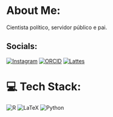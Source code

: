 # About Me:
Cientista político, servidor público e pai.


## Socials:
[![Instagram](https://img.shields.io/badge/Instagram-%23E4405F.svg?logo=Instagram&logoColor=white)](https://instagram.com/renato_barreira) 
[![ORCID]()](https://orcid.org/0009-0002-6194-6994) 
[![Lattes]()](https://instagram.com/renato_barreira) 



# 💻 Tech Stack:
![R](https://img.shields.io/badge/r-%23276DC3.svg?style=for-the-badge&logo=r&logoColor=white) ![LaTeX](https://img.shields.io/badge/latex-%23008080.svg?style=for-the-badge&logo=latex&logoColor=white)  ![Python](https://img.shields.io/badge/python-3670A0?style=for-the-badge&logo=python&logoColor=ffdd54)

<!-- Proudly created with GPRM ( https://gprm.itsvg.in ) -->
